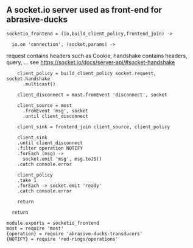 A socket.io server used as front-end for abrasive-ducks
-------------------------------------------------------

    socketio_frontend = (io,build_client_policy,frontend_join) ->

      io.on 'connection', (socket,params) ->

request contains headers such as Cookie, handshake contains headers, query, … see https://socket.io/docs/server-api/#socket-handshake

        client_policy = build_client_policy socket.request, socket.handshake
          .multicast()

        client_disconnect = most.fromEvent 'disconnect', socket

        client_source = most
          .fromEvent 'msg', socket
          .until client_disconnect

        client_sink = frontend_join client_source, client_policy

        client_sink
        .until client_disconnect
        .filter operation NOTIFY
        .forEach (msg) ->
          socket.emit 'msg', msg.toJS()
        .catch console.error

        client_policy
        .take 1
        .forEach -> socket.emit 'ready'
        .catch console.error

        return

      return

    module.exports = socketio_frontend
    most = require 'most'
    {operation} = require 'abrasive-ducks-transducers'
    {NOTIFY} = require 'red-rings/operations'
